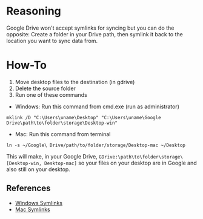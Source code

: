 # Reasoning
Google Drive won't accept symlinks for syncing but you can do the opposite: Create a folder in your Drive path, then symlink it back to the location you want to sync data from.

# How-To
1. Move desktop files to the destination (in gdrive)
2. Delete the source folder
3. Run one of these commands

  * Windows: Run this command from cmd.exe (run as administrator) 
  ```
  mklink /D "C:\Users\uname\Desktop" "C:\Users\uname\Google Drive\path\to\folder\storage\Desktop-win"
  ```
  * Mac: Run this command from terminal 
  ```
  ln -s ~/Google\ Drive/path/to/folder/storage/Desktop-mac ~/Desktop
  ```

This will make, in your Google Drive, `GDrive:\path\to\folder\storage\[Desktop-win, Desktop-mac]` so your files on your desktop are in Google and also still on your desktop.

## References
* [Windows Symlinks](http://www.howtogeek.com/howto/16226/complete-guide-to-symbolic-links-symlinks-on-windows-or-linux/)
* [Mac Symlinks](http://apple.stackexchange.com/questions/8606/how-do-i-create-a-symbolic-link-to-a-directory-with-a-space-in-it)
